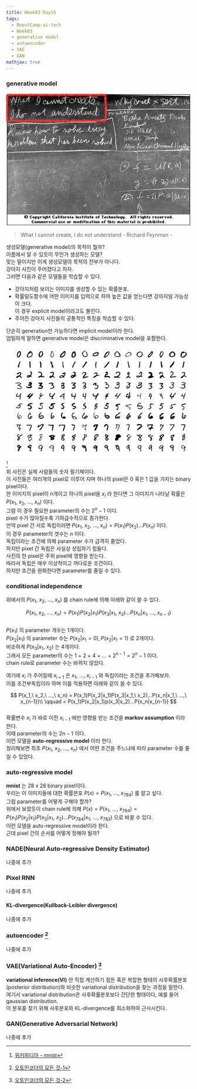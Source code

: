 ```yaml
---
title: Week03 Day15
tags:
  - BoostCamp-ai-tech
  - Week03
  - generative model
  - autoencoder
  - VAE
  - GAN
mathjax: true
---
```


### generative model
![](/assets/images/27.PNG)  
> What I cannot create, I do not understand - Richard Feynman -  

생성모델(generative model)의 목적이 뭘까?  
이름에서 알 수 있듯이 무언가 생성하는 모델?  
맞는 말이지만 이게 생성모델의 목적의 전부가 아니다.  
강아지 사진이 주어졌다고 하자.  
그러면 다음과 같은 모델들을 학습할 수 있다.  
- 강아지처럼 보이는 이미지를 생성할 수 있는 확률분포.  
- 확률밀도함수에 어떤 이미지를 입력으로 하여 높은 값을 얻는다면 강아지일 가능성이 크다.  
이 경우 explicit model이라고도 불린다.  
- 주어진 강아지 사진들의 공통적인 특징을 학습할 수 있다.  

단순히 generation만 가능하다면 implicit model이라 한다.  
엄밀하게 말하면 generative model은 discriminative model을 포함한다.  

![](/assets/images/28.png)[^1]  
위 사진은 실제 사람들의 숫자 필기체이다.  
이 사진들은 여러개의 pixel로 이루어 지며 하나의 pixel은 0 혹은 1 값을 가지는 binary pixel이다.  
한 이미지의 pixel이 n개이고 하나의 pixel을 $x_i$ 라 한다면 그 이미지가 나타날 확률은 $P(x_1,\ x_2,\ ...,\ x_n)$ 이다.  
그럼 이 경우 필요한 parameter의 수는 $2^n-1$ 이다.  
pixel 수가 많아질수록 기하급수적으로 증가한다.  
만약 pixel 간 서로 독립이라면 $P(x_1,\ x_2,\ ...,\ x_n) = P(x_1)P(x_2)...P(x_n)$ 이다.  
이 경우 parameter의 갯수는 $n$ 이다.  
독립이라는 조건에 의해 parameter 수가 급격히 줄었다.  
하지만 pixel 간 독립은 사실상 성립하기 힘들다.  
사진의 한 pixel은 주위 pixel에 영향을 받는다.  
따라서 독립은 매우 이상적이고 까다로운 조건이다.  
하지만 조건을 완화한다면 parameter를 줄일 수 있다.  

### conditional independence
위에서의 $P(x_1,\ x_2,\ ...,\ x_n)$ 를 chain rule에 의해 아래와 같이 쓸 수 있다.  

$$
P(x_1,\ x_2,\ ...,\ x_n) = P(x_1)P(x_2|x_1)P(x_3|x_1,\ x_2)...P(x_n|x_1,\ ...,\ x_{n-1})
$$  
$P(x_1)$ 의 parameter 개수는 1개이다.  
$P(x_2|x_1)$ 의 parameter 수는 $P(x_2|x_1 = 0), P(x_2|x_1 = 1)$ 로 2개이다.  
비슷하게 $P(x_3|x_1,\ x_2)$ 는 4개이다.  
그래서 모든 parameter의 수는 1 + 2 + 4 + ... + $2^{n-1} = 2^n-1$ 이다.  
chain rule로 parameter 수는 바뀌지 않았다.  

여기에 $x_i$ 가 주어질때 $x_{i+1}$ 은 $x_1,\ ...,\ x_{i-1}$ 와 독립이라는 조건을 추가해보자.  
이를 조건부독립이라 하며 이를 적용하면 아래와 같이 쓸 수 있다.  

$$
P(x_1,\ x_2,\ ...,\ x_n) = P(x_1)P(x_2|x_1)P(x_3|x_1,\ x_2)...P(x_n|x_1,\ ...,\ x_{n-1})\\
\qquad = P(x_1)P(x_2|x_1)p(x_3|x_2)...P(x_n|x_{n-1})
$$  
확률변수 $x_i$ 가 바로 이전 $x_{i-1}$ 에만 영향을 받는 조건을 **markov assumption** 이라 한다.  
이때 parameter의 수는 $2n-1$ 이다.  
이런 모델을 **auto-regressive model** 이라 한다.  
정리해보면 최초 $P(x_1,\ x_2,\ ...,\ x_n)$ 에서 어떤 조건을 주느냐에 따라 parameter 수를 줄일 수 있었다.  

### auto-regressive model
**mnist** 는 28 x 28 binary pixel이다.  
우리는 이 이미지들에 대한 확률분포 $P(x) = P(x_1,\ ...,\ x_{784})$ 를 알고 싶다.  
그럼 parameter를 어떻게 구해야 할까?  
위에서 보였듯이 chain rule에 의해 $P(x) = P(x_1,\ ...,\ x_{784}) = P(x_1)P(x_2|x_1)P(x_3|x_1,\ x_2)...P(x_{784}|x_1,\ ...,\ x_{783})$ 으로 바꿀 수 있다.  
이런 모델을 auto-regressive model이라 한다.  
근데 pixel 간의 순서를 어떻게 정해야 될까?  

### NADE(Neural Auto-regressive Density Estimator)
나중에 추가

### Pixel RNN
나중에 추가

#### KL-divergence(Kullback-Leibler divergence)
나중에 추가

### autoencoder [^2]
나중에 추가

### VAE(Variational Auto-Encoder) [^3]
**variational inference(VI)** 란 직접 계산하기 힘든 혹은 복잡한 형태의 사후확률분포(posterior distribution)와 비슷한 variational distribution을 찾는 과정을 말한다.  
여기서 variational distribution은 사후확률분포보다 간단한 형태이다, 예를 들어 gaussian distribution.  
이 분포를 찾기 위해 사후분포와 KL-divergence를 최소화하여 근사시킨다.  


### GAN(Generative Adversarial Network)
나중에 추가


[^1]: [위키피디아 - mnist](https://en.wikipedia.org/wiki/MNIST_database)  
[^2]: [오토인코더의 모든 것-1](https://youtu.be/o_peo6U7IRM)  
[^3]: [오토인코더의 모든 것-2](https://youtu.be/rNh2CrTFpm4)  
